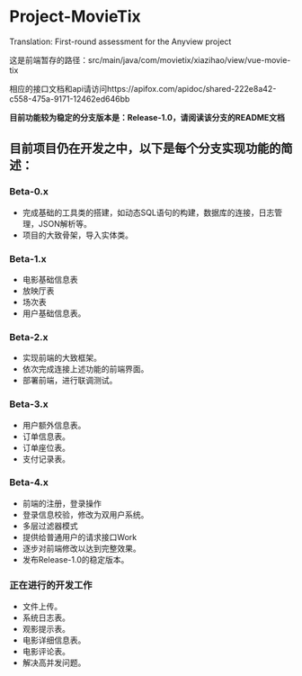 # Project-MovieTix
Translation: First-round assessment for the Anyview project

这是前端暂存的路径：src/main/java/com/movietix/xiazihao/view/vue-movie-tix

相应的接口文档和api请访问https://apifox.com/apidoc/shared-222e8a42-c558-475a-9171-12462ed646bb


**目前功能较为稳定的分支版本是：Release-1.0，请阅读该分支的README文档**

## 目前项目仍在开发之中，以下是每个分支实现功能的简述：

### Beta-0.x
- 完成基础的工具类的搭建，如动态SQL语句的构建，数据库的连接，日志管理，JSON解析等。
- 项目的大致骨架，导入实体类。

### Beta-1.x
- 电影基础信息表
- 放映厅表
- 场次表
- 用户基础信息表。

### Beta-2.x
- 实现前端的大致框架。
- 依次完成连接上述功能的前端界面。
- 部署前端，进行联调测试。

### Beta-3.x
- 用户额外信息表。
- 订单信息表。
- 订单座位表。
- 支付记录表。

### Beta-4.x
- 前端的注册，登录操作
- 登录信息校验，修改为双用户系统。
- 多层过滤器模式
- 提供给普通用户的请求接口Work
- 逐步对前端修改以达到完整效果。
- 发布Release-1.0的稳定版本。

### 正在进行的开发工作
- 文件上传。
- 系统日志表。
- 观影提示表。
- 电影详细信息表。
- 电影评论表。
- 解决高并发问题。
